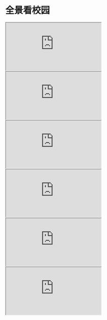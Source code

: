 # 全景看校园

<iframe allowfullscreen src="https://mirrors.sustech.edu.cn/site/sustech-online/panolens/night.html"></iframe>
<iframe allowfullscreen src="https://mirrors.sustech.edu.cn/site/sustech-online/panolens/underhill.html"></iframe>
<iframe allowfullscreen src="https://mirrors.sustech.edu.cn/site/sustech-online/panolens/lakeside.html"></iframe>
<iframe allowfullscreen src="https://mirrors.sustech.edu.cn/site/sustech-online/panolens/liyuan.html"></iframe>
<iframe allowfullscreen src="https://mirrors.sustech.edu.cn/site/sustech-online/panolens/huiyuan.html"></iframe>
<iframe allowfullscreen src="https://mirrors.sustech.edu.cn/site/sustech-online/panolens/aoe.html"></iframe>
